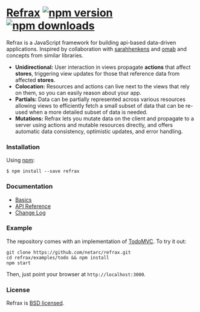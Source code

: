 # [Refrax](https://github.com/netarc/refrax/) [![npm version](https://badge.fury.io/js/refrax.svg)](http://badge.fury.io/js/refrax)[![npm downloads](https://img.shields.io/npm/dm/refrax.svg?style=flat-square)](https://www.npmjs.com/package/refrax)

Refrax is a JavaScript framework for building api-based data-driven applications. Inspired by collaboration with [sarahhenkens](https://github.com/sarahhenkens) and [omab](https://github.com/omab) and concepts from similar libraries.

* **Unidirectional:** User interaction in views propagate **actions** that affect **stores**, triggering view updates for those that reference data from affected **stores**.
* **Colocation:** Resources and actions can live next to the views that rely on them, so you can easily reason about your app.
* **Partials:** Data can be partially represented across various resources allowing views to efficiently fetch a small subset of data that can be re-used when a more detailed subset of data is needed.
* **Mutations:** Refrax lets you mutate data on the client and propagate to a server using actions and mutable resources directly, and offers automatic data consistency, optimistic updates, and error handling.

### Installation

Using [npm](https://www.npmjs.com/):

    $ npm install --save refrax

### Documentation

* [Basics](/docs/basics/README.md)
* [API Reference](/docs/api/README.md)
* [Change Log](/CHANGELOG.md)

### Example

The repository comes with an implementation of [TodoMVC](http://todomvc.com/). To try it out:

```
git clone https://github.com/netarc/refrax.git
cd refrax/examples/todo && npm install
npm start
```

Then, just point your browser at `http://localhost:3000`.

### License

Refrax is [BSD licensed](./LICENSE).
